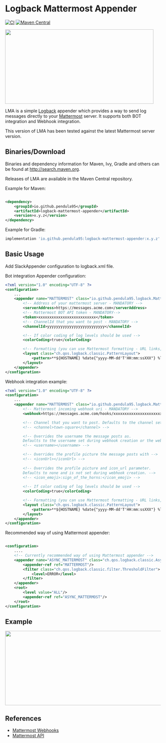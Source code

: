 # Logback Mattermost Appender

[![CI](https://github.com/pendula95/logback-mattermost-appender/actions/workflows/maven-build.yml/badge.svg)](https://github.com/pendula95/logback-mattermost-appender/actions/workflows/maven-build.yml)
[![Maven Central](https://maven-badges.herokuapp.com/maven-central/io.github.pendula95/logback-mattermost-appender/badge.svg)](io.github.pendula95/logback-mattermost-appender)

<img src="https://repository-images.githubusercontent.com/538599152/f83f0ed4-ec4b-420a-878e-e1003196d4cf" width="480" height="240"> 

LMA is a simple [Logback](https://logback.qos.ch/) appender which provides a way to send log messages directly to
your [Mattermost](https://mattermost.com/) server. It supports both BOT integration and Webhook integration.

This version of LMA has been tested against the latest Mattermost server version.

Binaries/Download
----------------
Binaries and dependency information for Maven, Ivy, Gradle and others can be found at http://search.maven.org.

Releases of LMA are available in the Maven Central repository.

Example for Maven:

```xml

<dependency>
    <groupId>io.github.pendula95</groupId>
    <artifactId>logback-mattermost-appender</artifactId>
    <version>x.y.z</version>
</dependency>
```

Example for Gradle:

```groovy
implementation 'io.github.pendula95:logback-mattermost-appender:x.y.z'
```

Basic Usage
-----------
Add SlackAppender configuration to logback.xml file.

Bot integration Appender configuration:

```xml
<?xml version="1.0" encoding="UTF-8" ?>
<configuration>
    ...
    <appender name="MATTERMOST" class="io.github.pendula95.logback.MattermostAppender">
        <!-- Address of your mattermost server - MANDATORY -->
        <serverAddress>https://messages.acme.com</serverAddress>
        <!-- Mattermost BOT API token - MANDATORY-->
        <token>xxxxxxxxxxxxxxxxxxxxxxxxxx</token>
        <!-- ChannelId that you want to post - MANDATORY -->
        <channelId>yyyyyyyyyyyyyyyyyyyyyyyyyy</channelId>

        <!-- If color coding of log levels should be used -->
        <colorCoding>true</colorCoding>

        <!-- Formatting (you can use Mattermost formatting - URL links, code formatting, etc.) -->
        <layout class="ch.qos.logback.classic.PatternLayout">
            <pattern>**${HOSTNAME} %date{"yyyy-MM-dd'T'HH:mm:ssXXX"} %logger{128}** %n%msg%n</pattern>
        </layout>
    </appender>
</configuration>
```

Webhook integration example:

```xml
<?xml version="1.0" encoding="UTF-8" ?>
<configuration>
    ...
    <appender name="MATTERMOST" class="io.github.pendula95.logback.MattermostAppender">
        <!-- Mattermost incoming webhook uri - MANDATORY -->
        <webhook>https://messages.acme.com/hooks/xxxxxxxxxxxxxxxxxxxxxxxxxx</webhook>

        <!-- Channel that you want to post. Defaults to the channel set during webhook creation. -->
        <!-- <channel>town-square</channel> -->

        <!-- Overrides the username the message posts as. 
        Defaults to the username set during webhook creation or the webhook creator’s username if the former was not set. -->
        <!-- <username></username> -->

        <!-- Overrides the profile picture the message posts with -->
        <!-- <iconUrl></iconUrl> -->
        
        <!-- Overrides the profile picture and icon_url parameter.
        Defaults to none and is not set during webhook creation. -->
        <!-- <icon_emoji>:sign_of_the_horns:</icon_emoji> -->
        
        <!-- If color coding of log levels should be used -->
        <colorCoding>true</colorCoding>

        <!-- Formatting (you can use Mattermost formatting - URL links, code formatting, etc.) -->
        <layout class="ch.qos.logback.classic.PatternLayout">
            <pattern>**${HOSTNAME} %date{"yyyy-MM-dd'T'HH:mm:ssXXX"} %logger{128}** %n%msg%n</pattern>
        </layout>
    </appender>
</configuration>
```

Recommended way of using Mattermost appender:

```xml

<configuration>
    ....
    <!-- Currently recommended way of using Mattermost appender -->
    <appender name="ASYNC_MATTERMOST" class="ch.qos.logback.classic.AsyncAppender">
        <appender-ref ref="MATTERMOST"/>
        <filter class="ch.qos.logback.classic.filter.ThresholdFilter">
            <level>ERROR</level>
        </filter>
    </appender>
    <root>
        <level value="ALL"/>
        <appender-ref ref="ASYNC_MATTERMOST"/>
    </root>
</configuration>
```

Example
-------
<img src="https://lazarbulic.com/lma_example.png" width="810" height="240">

References
----------
* [Mattermost Webhooks](https://developers.mattermost.com/integrate/webhooks/incoming/)
* [Mattermost API](https://api.mattermost.com/)

